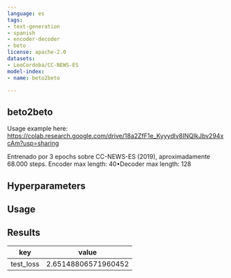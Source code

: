 ```yaml
---
language: es
tags:
- text-generation
- spanish
- encoder-decoder
- beto
license: apache-2.0
datasets:
- LeoCordoba/CC-NEWS-ES
model-index:
- name: beto2beto

---
```

## beto2beto
Usage example here: https://colab.research.google.com/drive/18a2ZfF1e_Kyyydlv8INQIkJbv294xcAm?usp=sharing


Entrenado por 3 epochs sobre CC-NEWS-ES (2019), aproximadamente 68.000 steps. Encoder max length:  40•Decoder max length:  128

## Hyperparameters
## Usage
## Results
| key | value |
| --- | ----- |
| test_loss | 2.65148806571960452 |
